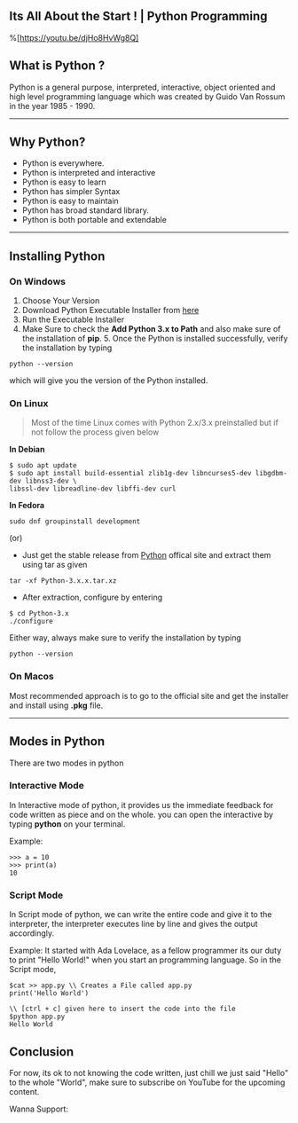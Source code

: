 ## Its All About the Start ! | Python Programming

%[https://youtu.be/djHo8HvWg8Q]

## What is Python ?

Python is a general purpose, interpreted, interactive, object oriented and high level programming language which was created by Guido Van Rossum in the year 1985 - 1990.

---

## Why Python?
- Python is everywhere.
- Python is interpreted and interactive
- Python is easy to learn
- Python has simpler Syntax
- Python is easy to maintain
- Python has broad standard library.
- Python is both portable and extendable
 
---

## Installing Python 

### On Windows 


1. Choose Your Version
2. Download Python Executable Installer from [here](http://link.saranmahadev.tech/officialpython)
3. Run the Executable Installer 
4. Make Sure to check the **Add Python 3.x to Path**  and also make sure of the installation of **pip**.     5. Once the Python is installed successfully, verify the installation by typing

```
python --version
``` 
which will give you the version of the Python installed.

### On Linux
> Most of the time Linux comes with Python 2.x/3.x preinstalled but if not follow the process given below

**In Debian**

```
$ sudo apt update
$ sudo apt install build-essential zlib1g-dev libncurses5-dev libgdbm-dev libnss3-dev \ 
libssl-dev libreadline-dev libffi-dev curl
``` 

**In Fedora**

```
sudo dnf groupinstall development
``` 

(or)

- Just get the stable release from [Python](https://link.saranmahadev.tech/officialpython) offical site and extract them using tar as given

```
tar -xf Python-3.x.x.tar.xz
``` 
- After extraction, configure by entering

```
$ cd Python-3.x
./configure
``` 

Either way, always make sure to verify the installation by typing

```
python --version
``` 

### On Macos
Most recommended approach is to go to the official site and get the installer and install using **.pkg** file.

---

## Modes in Python

There are two modes in python

### Interactive Mode
In Interactive mode of python, it provides us the immediate feedback for code written as piece and on the whole. you can open the interactive by typing **python** on your terminal.

Example:

```
>>> a = 10
>>> print(a)
10
``` 
### Script Mode
In Script mode of python, we can write the entire code and give it to the interpreter, the interpreter executes line by line and gives the output accordingly.

Example:
It started with Ada Lovelace, as a fellow programmer its our duty to print "Hello World!" when you start an programming language. So in the Script mode,

```
$cat >> app.py \\ Creates a File called app.py
print('Hello World')

\\ [ctrl + c] given here to insert the code into the file
$python app.py
Hello World

``` 

## Conclusion
For now,  its ok to not knowing the code written, just chill we just said "Hello" to the whole "World", make sure to subscribe on YouTube for the upcoming content. 

Wanna Support:


 



